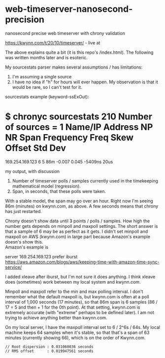 # web-timeserver-nanosecond-precision
nanosecond precise web timeserver with chrony validation

https://kwynn.com/t/20/10/timeserver/ - live at

The above explains quite a bit (it is this repo's /index.html).  The following was written months later and is esoteric.


My sourcestats parser makes several assumptions / has limitations:

1. I'm assuming a single source
2. I have no idea if "h" for hours will ever happen.  My observation is that it would be rare, so I can't test for it.

sourcestats example (keyword-ssExOut):

$ chronyc sourcestats
210 Number of sources = 1
Name/IP Address            NP  NR  Span  Frequency  Freq Skew  Offset  Std Dev
==============================================================================
169.254.169.123             6   5   86m     -0.007      0.045  -5409ns    20us

my output, with discussion

1. Number of timeserver polls / samples currently used in the timekeeping mathematical model (regression).
2. Span, in seconds, that these polls were taken.  

With a stable model, the span may go over an hour.  Right now I'm seeing 86m (minutes) on kwynn.com, as above.  A few seconds means that chrony has just 
restarted.  

Chrony doesn't show data until 3 points / polls / samples. How high the number gets depends on minpoll and maxpoll settings.   The short answer is that 
a sample of 6 may be as perfect as it gets.  I didn't set minpoll and maxpoll on AWS (kwynn.com) in large part because Amazon's example doesn's show this.  
Amazon's example is 

server 169.254.169.123 prefer iburst
https://aws.amazon.com/blogs/aws/keeping-time-with-amazon-time-sync-service/

I added xleave after iburst, but I'm not sure it does anything.  I think xleave does (sometimes) work between my local system and kwynn.com.  

Minpoll and maxpoll refer to the min and max polling interval.  I don't remember what the default maxpoll is, but kwynn.com is often at a poll 
interval of 1,000 seconds (17 minutes), so that 86m span is 6 samples (86 / 17 = 5 and then + 1 for the 0th point).  At that setting, kwynn.com is 
extremely accurate (with "extreme" perhaps to be defined later).  I am not trying to achieve anything better than kwynn.com.

On my local server, I have the maxpoll interval set to 6 / 2^6s / 64s.  My local machine keeps 64 samples when it's stable, so that that's a span of 63 
minutes (currently showing 66), which is on the order of Kwynn.com.  

    // Root dispersion : 0.031060036 seconds
    // RMS offset      : 0.019947561 seconds
